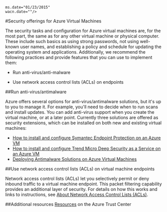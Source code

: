 <!-- deleted in Global -->

<properties title="Security offerings for Azure Virtual Machines" pageTitle="Security offerings for Azure Virtual Machines" description="Quick overview of key security features for Azure VMs and links to details" metaKeywords="" services="virtual machines" solutions="" documentationCenter="" authors="kathydav" manager="timlt" videoId="" scriptId="" />
<tags 
	ms.service="virtual-machines" 

	ms.date="01/23/2015" 
	wacn.date=""/>

#Security offerings for Azure Virtual Machines

<p>The security tasks and configuration for Azure virtual machines are, for the most part, the same as for any other virtual machine or physical computer. These include such basics as using strong passwords, not using well-known user names, and establishing a policy and schedule for updating the operating system and applications. Additionally, we recommend the following practices and provide features that you can use to implement them: 

- Run anti-virus/anti-malware

- Use network access control lists (ACLs) on endpoints
 
##Run anti-virus/antimalware

Azure offers several options for anti-virus/antimalware solutions, but it's up to you to manage it. For example, you'll need to decide when to run scans and install updates. You can add anti-virus support when you create the virtual machine, or at a later point. Currently three solutions are offered as security extensions, which can be installed on both new and existing virtual machines:

- [How to install and configure Symantec Endpoint Protection on an Azure VM](/documentation/articles/virtual-machines-install-symantec/)
- [How to install and configure Trend Micro Deep Security as a Service on an Azure VM](/documentation/articles/virtual-machines-windows-classic-install-trend/)
- [Deploying Antimalware Solutions on Azure Virtual Machines](http://azure.microsoft.com/blog/2014/05/13/deploying-antimalware-solutions-on-azure-virtual-machines/)
 

##Use network access control lists (ACLs) on virtual machine endpoints

Network access control lists (ACLs) let you selectively permit or deny inbound traffic to a virtual machine endpoint. This packet filtering capability provides an additional layer of security. For details on how this works and links to instructions, see [About Network Access Control Lists (ACLs)](http://msdn.microsoft.com/zh-cn/library/azure/dn376541.aspx).

##Additional resources
[Resources](/support/trust-center/resources) on the Azure Trust Center


